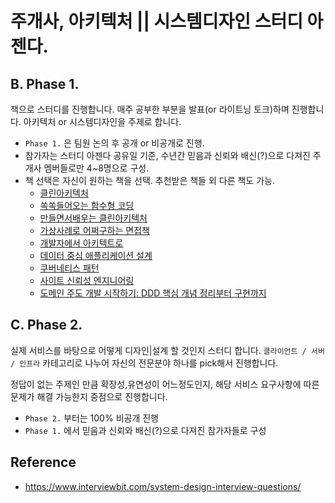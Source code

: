 # 주개사, 아키텍처 || 시스템디자인 스터디 아젠다.

## B. Phase 1.
책으로 스터디를 진행합니다. 매주 공부한 부분을 발표(or 라이트닝 토크)하며 진행합니다. 아키텍처 or 시스템디자인을 주제로 합니다.

- `Phase 1.` 은 팀원 논의 후 공개 or 비공개로 진행.
- 참가자는 스터디 아젠다 공유일 기준, 수년간 믿음과 신뢰와 배신(?)으로 다져진 주개사 멤버들로만 4~8명으로 구성.
- 책 선택은 자신이 원하는 책을 선택. 추천받은 책들 외 다른 책도 가능.
    - [클린아키텍처](http://www.kyobobook.co.kr/product/detailViewKor.laf?ejkGb=KOR&mallGb=KOR&barcode=9788966262472&orderClick=LAG&Kc=)
    - [쏙쏙들어오는 함수형 코딩](http://www.kyobobook.co.kr/product/detailViewKor.laf?ejkGb=KOR&mallGb=KOR&barcode=9791191600759&orderClick=LAG&Kc=)
    - [만들면서배우는 클린아키텍처](http://www.kyobobook.co.kr/product/detailViewKor.laf?ejkGb=KOR&mallGb=KOR&barcode=9791158392758&orderClick=LAG&Kc=)
    - [가상사례로 어쩌구하는 면접책](http://www.kyobobook.co.kr/product/detailViewKor.laf?ejkGb=KOR&mallGb=KOR&barcode=9788966263158&orderClick=LAG&Kc=)
    - [개발자에서 아키텍트로](http://www.kyobobook.co.kr/product/detailViewKor.laf?ejkGb=KOR&mallGb=KOR&barcode=9791162244326&orderClick=LAG&Kc=)
    - [데이터 중심 애플리케이션 설계](http://www.kyobobook.co.kr/product/detailViewKor.laf?ejkGb=KOR&mallGb=KOR&barcode=9791158390983&orderClick=LAG&Kc=)
    - [쿠버네티스 패턴](http://www.kyobobook.co.kr/product/detailViewKor.laf?ejkGb=KOR&mallGb=KOR&barcode=9791189909123&orderClick=LAG&Kc=)
    - [사이트 신뢰성 엔지니어링](http://www.kyobobook.co.kr/product/detailViewKor.laf?ejkGb=KOR&mallGb=KOR&barcode=9791188621088&orderClick=LAG&Kc=)
    - [도메인 주도 개발 시작하기: DDD 핵심 개념 정리부터 구현까지](http://www.kyobobook.co.kr/product/detailViewKor.laf?ejkGb=KOR&mallGb=KOR&barcode=9791162245385&orderClick=LAG&Kc=)






## C. Phase 2.
실제 서비스를 바탕으로 어떻게 디자인|설계 할 것인지 스터디 합니다. `클라이언트 / 서버 / 인프라` 카테고리로 나누어 자신의 전문분야 하나를 pick해서 진행합니다. 

정답이 없는 주제인 만큼 확장성,유연성이 어느정도인지, 해당 서비스 요구사항에 따른 문제가 해결 가능한지 중점으로 진행합니다.

- `Phase 2.` 부터는 100% 비공개 진행
- `Phase 1.` 에서 믿음과 신뢰와 배신(?)으로 다져진 참가자들로 구성


## Reference
- https://www.interviewbit.com/system-design-interview-questions/
